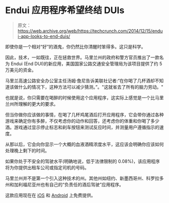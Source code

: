 # Endui 应用程序希望终结 DUIs 

> 原文：<https://web.archive.org/web/https://techcrunch.com/2014/12/15/endui-app-looks-to-end-duis/>

即使你是一个相对“好”的酒鬼，你仍然比你清醒时笨得多。这只是科学。

因此，技术，一如既往，正在拯救世界。马里兰州的政府和警方官员推出了一款名为 Endui (End DUI)的新应用，美国国家公路交通安全管理局为该项目提供了约 5 万美元的资金。

马里兰高速公路安全办公室主任汤姆·詹尼告诉美联社记者:“在你喝了几杯酒却不知道该做什么的情况下，这种方法可以减少猜测。”。"这就省去了所有的脑力劳动。"

也就是说，你只需要在喝醉的时候使用这个应用程序，这实际上感觉是一个比马里兰州所理解的更大的要求。

但当你做你应该做的事情，在喝了几杯鸡尾酒后打开应用程序，它会带你通过各种游戏来确定你有多醉，不仅考虑你的动作和回答，还考虑你的体重和你喝了多少酒。游戏通过显示停止标志和刹车按钮来测试反应时间，并测量用户遵循指示的速度。

从那以后，它会向你显示一个大概的血液酒精浓度水平，这应该会明确你应该如何处理晚上剩下的时间。

如果你处于不安全的驾驶水平(明确地说，低于法律限制的 0.08%)，该应用程序将为你提供出租车公司或指定司机的号码。

马里兰州并不是第一个引入这种技术的州。其他州如纽约、新墨西哥州、科罗拉多州和加利福尼亚州也有自己的“负责任的酒后驾驶”应用程序。

这款应用现在在 [iOS](https://web.archive.org/web/20221210065300/https://itunes.apple.com/us/app/endui/id908700895?mt=8) 和 [Android](https://web.archive.org/web/20221210065300/https://play.google.com/store/apps/details?id=com.endui&hl=en) 上免费提供。